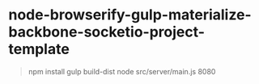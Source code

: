 # node-browserify-gulp-materialize-backbone-socketio-project-template

> npm install
> gulp build-dist
> node src/server/main.js 8080